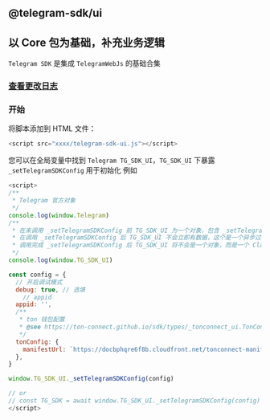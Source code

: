## @telegram-sdk/ui

## 以 Core 包为基础，补充业务逻辑

`Telegram SDK` 是集成 `TelegramWebJs` 的基础合集

### [查看更改日志](https://github.com/peng-xiao-shuai/telegram-sdk-docs/blob/gh-pages/packages/react-ui/CHANGELOG.md)

### 开始

将脚本添加到 HTML 文件：

```js
<script src="xxxx/telegram-sdk-ui.js"></script>
```

您可以在全局变量中找到 `Telegram TG_SDK_UI`，`TG_SDK_UI` 下暴露 `_setTelegramSDKConfig` 用于初始化
例如

```js
<script>
/**
 * Telegram 官方对象
 */
console.log(window.Telegram)
/**
 * 在未调用 _setTelegramSDKConfig 前 TG_SDK_UI 为一个对象，包含 _setTelegramSDKConfig 函数
 * 在调用 _setTelegramSDKConfig 后 TG_SDK_UI 不会立即有数据，这个是一个异步过程
 * 调用完成 _setTelegramSDKConfig 后 TG_SDK_UI 将不会是一个对象，而是一个 Class 实例
 */
console.log(window.TG_SDK_UI)

const config = {
  // 开启调试模式
  debug: true, // 选填
    // appid
  appid: '',
  /**
   * ton 钱包配置
   * @see https://ton-connect.github.io/sdk/types/_tonconnect_ui.TonConnectUiCreateOptions.html
   */
  tonConfig: {
    manifestUrl: `https://docbphqre6f8b.cloudfront.net/tonconnect-manifest.json`, // 必填
  },
}

window.TG_SDK_UI._setTelegramSDKConfig(config)

// or
// const TG_SDK = await window.TG_SDK_UI._setTelegramSDKConfig(config)
</script>
```
